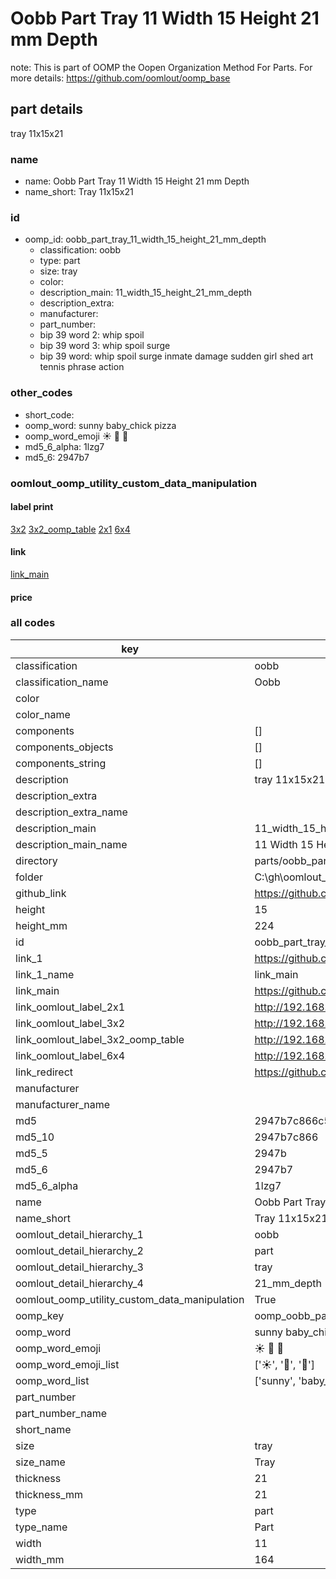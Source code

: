 # Oobb Part Tray 11 Width 15 Height 21 mm Depth  

note: This is part of OOMP the Oopen Organization Method For Parts. For more details: https://github.com/oomlout/oomp_base

##  part details
  



tray 11x15x21



### name
* name: Oobb Part Tray 11 Width 15 Height 21 mm Depth
* name_short: Tray 11x15x21 
### id
* oomp_id: oobb_part_tray_11_width_15_height_21_mm_depth
  * classification: oobb
  * type: part
  * size: tray
  * color: 
  * description_main: 11_width_15_height_21_mm_depth
  * description_extra: 
  * manufacturer: 
  * part_number: 
  * bip 39 word 2: whip spoil
  * bip 39 word 3: whip spoil surge
  * bip 39 word: whip spoil surge inmate damage sudden girl shed art tennis phrase action

### other_codes
* short_code: 
* oomp_word: sunny baby_chick pizza
* oomp_word_emoji :sunny: :baby_chick: :pizza:
* md5_6_alpha: 1lzg7
* md5_6: 2947b7






### oomlout_oomp_utility_custom_data_manipulation
#### label print
[3x2](http://192.168.1.245:1112/?label=oomp%201lzg7)
[3x2_oomp_table](http://192.168.1.108:1112/?label=oomp%201lzg7)
[2x1](http://192.168.1.242:1112/?label=oomp%201lzg7)
[6x4](http://192.168.1.55:1112/?label=oomp%201lzg7)    

#### link

[link_main](https://github.com/oomlout/oomlout_oobb_version_4_generated_parts/tree/main/navigation_oomp/oobb/part/tray/11_width_15_height_21_mm_depth/part)                              

#### price







### all codes 
| key | value |  
| --- | --- |  
| classification | oobb |  
| classification_name | Oobb |  
| color |  |  
| color_name |  |  
| components | [] |  
| components_objects | [] |  
| components_string | [] |  
| description | tray 11x15x21 |  
| description_extra |  |  
| description_extra_name |  |  
| description_main | 11_width_15_height_21_mm_depth |  
| description_main_name | 11 Width 15 Height 21 mm Depth |  
| directory | parts/oobb_part_tray_11_width_15_height_21_mm_depth |  
| folder | C:\gh\oomlout_oobb_version_4_generated_parts\parts\oobb_part_tray_11_width_15_height_21_mm_depth |  
| github_link | https://github.com/oomlout/oomlout_oomp_part_src/tree/main/parts/oobb_part_tray_11_width_15_height_21_mm_depth |  
| height | 15 |  
| height_mm | 224 |  
| id | oobb_part_tray_11_width_15_height_21_mm_depth |  
| link_1 | https://github.com/oomlout/oomlout_oobb_version_4_generated_parts/tree/main/navigation_oomp/oobb/part/tray/11_width_15_height_21_mm_depth/part |  
| link_1_name | link_main |  
| link_main | https://github.com/oomlout/oomlout_oobb_version_4_generated_parts/tree/main/navigation_oomp/oobb/part/tray/11_width_15_height_21_mm_depth/part |  
| link_oomlout_label_2x1 | http://192.168.1.242:1112/?label=oomp%201lzg7 |  
| link_oomlout_label_3x2 | http://192.168.1.245:1112/?label=oomp%201lzg7 |  
| link_oomlout_label_3x2_oomp_table | http://192.168.1.108:1112/?label=oomp%201lzg7 |  
| link_oomlout_label_6x4 | http://192.168.1.55:1112/?label=oomp%201lzg7 |  
| link_redirect | https://github.com/oomlout/oomlout_oobb_version_4_generated_parts/tree/main/parts/oobb_tray_11_15_21 |  
| manufacturer |  |  
| manufacturer_name |  |  
| md5 | 2947b7c866c54c4b621b8745b4b497d3 |  
| md5_10 | 2947b7c866 |  
| md5_5 | 2947b |  
| md5_6 | 2947b7 |  
| md5_6_alpha | 1lzg7 |  
| name | Oobb Part Tray 11 Width 15 Height 21 mm Depth |  
| name_short | Tray 11x15x21  |  
| oomlout_detail_hierarchy_1 | oobb |  
| oomlout_detail_hierarchy_2 | part |  
| oomlout_detail_hierarchy_3 | tray |  
| oomlout_detail_hierarchy_4 | 21_mm_depth |  
| oomlout_oomp_utility_custom_data_manipulation | True |  
| oomp_key | oomp_oobb_part_tray_11_width_15_height_21_mm_depth |  
| oomp_word | sunny baby_chick pizza |  
| oomp_word_emoji | :sunny: :baby_chick: :pizza: |  
| oomp_word_emoji_list | [':sunny:', ':baby_chick:', ':pizza:'] |  
| oomp_word_list | ['sunny', 'baby_chick', 'pizza'] |  
| part_number |  |  
| part_number_name |  |  
| short_name |  |  
| size | tray |  
| size_name | Tray |  
| thickness | 21 |  
| thickness_mm | 21 |  
| type | part |  
| type_name | Part |  
| width | 11 |  
| width_mm | 164 |  
